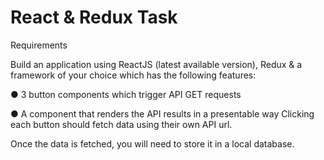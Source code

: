 React & Redux Task
===================
Requirements 


Build an application using ReactJS (latest available version), Redux & a framework of your choice which has the following features: 


● 3 button components which trigger API GET requests 


● A component that renders the API results in a presentable way Clicking each button should fetch data using their own API url.


Once the data is fetched, you will need to store it in a local database.